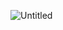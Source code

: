 ![Untitled](https://github.com/say-On-code/aachol/assets/71086164/fa06330e-0415-41b3-a180-cf1ddced6299)
